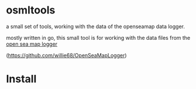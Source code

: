 # osmltools
a small set of tools, working with the data of the openseamap data logger.

mostly written in go, this small tool is for working with the data files from the [open sea map logger](https://wiki.openseamap.org/wiki/OpenSeaMap-dev:HW-logger/OSeaM)

(https://github.com/willie68/OpenSeaMapLogger)

# Install
